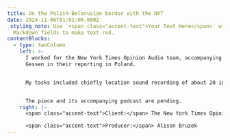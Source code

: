 ```yaml
---
title: On the Polish-Belarusian border with the NYT
date: 2024-11-06T01:01:00.000Z
_styling_note: Use `<span class="accent-text">Your Text Here</span>` within
  Markdown fields to make text red.
contentBlocks:
  - type: twoColumn
    left: >-
      I worked for the New York Times Opinion Audio team, accompanying Masha
      Gessen in their reporting in Poland.


      My tasks included chiefly location sound recording of about 20 interviews, as well as local fixing, driving and translating.


      The piece and its accompanying podcast are pending.
    right: |-
      <span class="accent-text">Client:</span> The New York Times Opinion Audio

      <span class="accent-text">Producer:</span> Alison Bruzek
---
```

